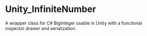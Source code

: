 # Unity_InfiniteNumber
A wrapper class for C# BigInteger usable in Unity with a functional inspector drawer and serialization.
